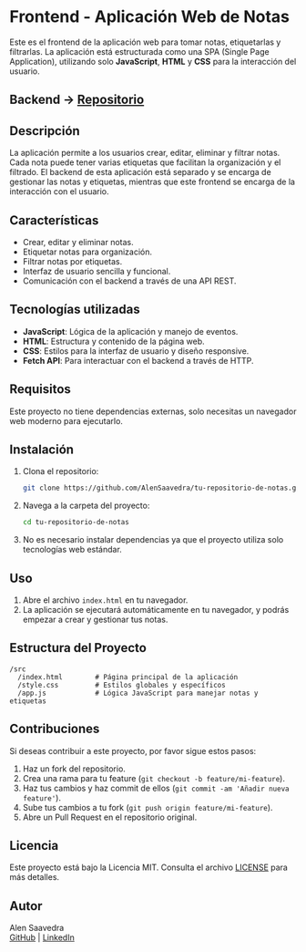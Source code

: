 # Frontend - Aplicación Web de Notas

Este es el frontend de la aplicación web para tomar notas, etiquetarlas y filtrarlas. La aplicación está estructurada como una SPA (Single Page Application), utilizando solo **JavaScript**, **HTML** y **CSS** para la interacción del usuario.

## Backend -> [Repositorio](https://github.com/AlenSaavedra/backend-notes-app)

## Descripción

La aplicación permite a los usuarios crear, editar, eliminar y filtrar notas. Cada nota puede tener varias etiquetas que facilitan la organización y el filtrado. El backend de esta aplicación está separado y se encarga de gestionar las notas y etiquetas, mientras que este frontend se encarga de la interacción con el usuario.

## Características

- Crear, editar y eliminar notas.
- Etiquetar notas para organización.
- Filtrar notas por etiquetas.
- Interfaz de usuario sencilla y funcional.
- Comunicación con el backend a través de una API REST.

## Tecnologías utilizadas

- **JavaScript**: Lógica de la aplicación y manejo de eventos.
- **HTML**: Estructura y contenido de la página web.
- **CSS**: Estilos para la interfaz de usuario y diseño responsive.
- **Fetch API**: Para interactuar con el backend a través de HTTP.

## Requisitos

Este proyecto no tiene dependencias externas, solo necesitas un navegador web moderno para ejecutarlo.

## Instalación

1. Clona el repositorio:

   ```bash
   git clone https://github.com/AlenSaavedra/tu-repositorio-de-notas.git
   ```

2. Navega a la carpeta del proyecto:

   ```bash
   cd tu-repositorio-de-notas
   ```

3. No es necesario instalar dependencias ya que el proyecto utiliza solo tecnologías web estándar.

## Uso

1. Abre el archivo `index.html` en tu navegador.
2. La aplicación se ejecutará automáticamente en tu navegador, y podrás empezar a crear y gestionar tus notas.

## Estructura del Proyecto

```
/src
  /index.html        # Página principal de la aplicación
  /style.css         # Estilos globales y específicos
  /app.js            # Lógica JavaScript para manejar notas y etiquetas
```

## Contribuciones

Si deseas contribuir a este proyecto, por favor sigue estos pasos:

1. Haz un fork del repositorio.
2. Crea una rama para tu feature (`git checkout -b feature/mi-feature`).
3. Haz tus cambios y haz commit de ellos (`git commit -am 'Añadir nueva feature'`).
4. Sube tus cambios a tu fork (`git push origin feature/mi-feature`).
5. Abre un Pull Request en el repositorio original.

## Licencia

Este proyecto está bajo la Licencia MIT. Consulta el archivo [LICENSE](LICENSE) para más detalles.

## Autor

Alen Saavedra  
[GitHub](https://github.com/AlenSaavedra) | [LinkedIn](https://www.linkedin.com/in/alensaavedra/)
